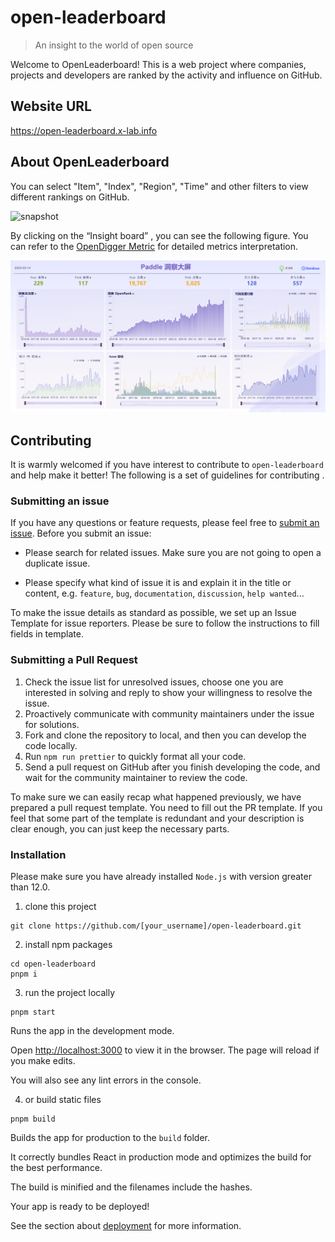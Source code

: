 # open-leaderboard

> An insight to the world of open source

Welcome to OpenLeaderboard! This is a web project where companies, projects and developers are ranked by the activity and influence on GitHub.

## Website URL

https://open-leaderboard.x-lab.info

## About OpenLeaderboard
You can select "Item", "Index", "Region", "Time" and other filters to view different rankings on GitHub.

![snapshot](./public/readme_pics/snapshot.jpg)

By clicking on the “Insight board” , you can see the following figure. You can refer to the [OpenDigger Metric](https://github.com/X-lab2017/open-digger#for-repos) for detailed metrics interpretation.

![InsightBoard](./public/readme_pics/InsightBoard.png)

## Contributing
It is warmly welcomed if you have interest to contribute to `open-leaderboard` and help make it  better! The following is a set of guidelines for contributing .

### Submitting an issue

If you have any questions or feature requests, please feel free to [submit an issue](https://github.com/X-lab2017/open-leaderboard/issues/new/choose). Before you submit an issue:

- Please search for related issues. Make sure you are not going to open a duplicate issue.

- Please specify what kind of issue it is and explain it in the title or content, e.g. `feature`, `bug`, `documentation`, `discussion`, `help wanted`... 

To make the issue details as standard as possible, we set up an Issue Template for issue reporters. Please be sure to follow the instructions to fill fields in template.

### Submitting a Pull Request

1. Check the issue list for unresolved issues, choose one you are interested in solving  and reply to  show your willingness to resolve the issue.
2. Proactively communicate with community maintainers under the issue for solutions.
3. Fork and clone the repository to local, and then you can develop the code locally.
4. Run `npm run prettier` to quickly format all your code.
5. Send a pull request on GitHub after you finish developing the code, and wait for the community maintainer to review the code.

To make sure we can easily recap what happened previously, we have prepared a pull request template. You need to fill out the PR template. If you feel that some part of the template is redundant and your description is clear enough, you can just keep the necessary parts.

### Installation

Please make sure you have already installed `Node.js` with version greater than 12.0.

1. clone this project
```
git clone https://github.com/[your_username]/open-leaderboard.git
```

2. install npm packages
```
cd open-leaderboard
pnpm i
```

3. run the project locally
```
pnpm start
```
Runs the app in the development mode.

Open [http://localhost:3000](http://localhost:3000) to view it in the browser. The page will reload if you make edits.

You will also see any lint errors in the console.

4. or build static files
```
pnpm build
```
Builds the app for production to the `build` folder.

It correctly bundles React in production mode and optimizes the build for the best performance.

The build is minified and the filenames include the hashes.

Your app is ready to be deployed!

See the section about [deployment](https://facebook.github.io/create-react-app/docs/deployment) for more information.